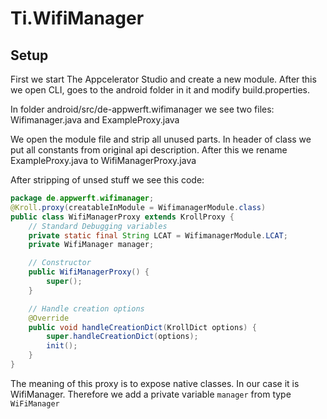 Ti.WifiManager
=============
Setup
-----
First we start The Appcelerator Studio and create a new module. 
After this we open CLI, goes to the android folder in it and modify build.properties.

In folder android/src/de-appwerft.wifimanager we see two files:
Wifimanager.java and
ExampleProxy.java

We open the module file and strip all unused parts. In header of class we put all constants from original api description.
After this we rename ExampleProxy.java to WifiManagerProxy.java

After stripping of unsed stuff we see this code:
```java
package de.appwerft.wifimanager;
@Kroll.proxy(creatableInModule = WifimanagerModule.class)
public class WifiManagerProxy extends KrollProxy {
	// Standard Debugging variables
	private static final String LCAT = WifimanagerModule.LCAT;
	private WifiManager manager;

	// Constructor
	public WifiManagerProxy() {
		super();
	}

	// Handle creation options
	@Override
	public void handleCreationDict(KrollDict options) {
		super.handleCreationDict(options);
		init();
	}
}
```
The meaning of this proxy is to expose native classes. In our case it is WifiManager.  Therefore we add a private variable `manager` from type `WiFiManager`
